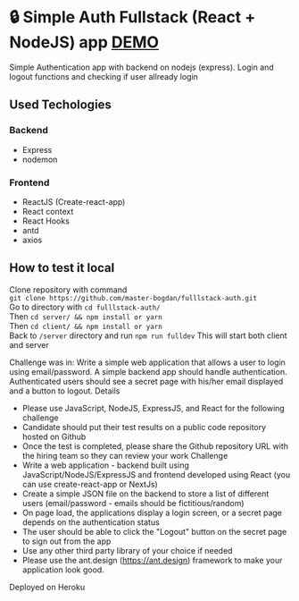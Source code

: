 # :lock: Simple Auth Fullstack (React + NodeJS) app [DEMO](https://fullstack-auth.herokuapp.com/)  
Simple Authentication app with backend on nodejs (express). Login and logout functions and checking if user allready login
## Used Techologies  
### Backend
- Express
- nodemon  
### Frontend
- ReactJS (Create-react-app)
- React context
- React Hooks
- antd
- axios
## How to test it local
Clone repository with command  
`git clone https://github.com/master-bogdan/fulllstack-auth.git`  
Go to directory with `cd fulllstack-auth/`  
Then `cd server/ && npm install or yarn`  
Then `cd client/ && npm install or yarn`  
Back to `/server` directory and run `npm run fulldev`
This will start both client and server

Challenge was in:
Write a simple web application that allows a user to login using email/password. A simple backend app should handle authentication. Authenticated users should see a secret page with his/her email displayed and a button to logout.
Details  
- Please use JavaScript, NodeJS, ExpressJS, and React for the following challenge
- Candidate should put their test results on a public code repository hosted on Github
- Once the test is completed, please share the Github repository URL with the hiring team so they can review your work
Challenge
- Write a web application - backend built using JavaScript/NodeJS/ExpressJS and frontend developed using React (you can use create-react-app or NextJs)
- Create a simple JSON file on the backend to store a list of different users (email/password - emails should be fictitious/random)
- On page load, the applications display a login screen, or a secret page depends on the authentication status
- The user should be able to click the "Logout" button on the secret page to sign out from the app
- Use any other third party library of your choice if needed
- Please use the ant.design (https://ant.design) framework to make your application look good.  

Deployed on Heroku
